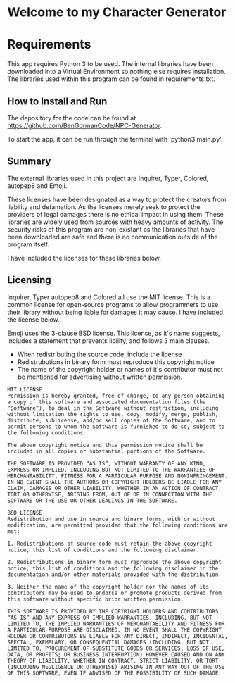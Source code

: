 # Welcome to my Character Generator

# Requirements
This app requires Python 3 to be used. The internal libraries have been downloaded into a Virtual Environment so nothing else requires installation. The libraries used within this program can be found in requirements.txt. 

## How to Install and Run
The depository for the code can be found at https://github.com/BenGormanCode/NPC-Generator.

To start the app, it can be run through the terminal with 'python3 main.py'. 

## Summary
The external libraries used in this project are Inquirer, Typer, Colored, autopep8 and Emoji.

These licenses have been designated as a way to protect the creators from liability and defamation. As the licenses merely seek to protect the providers of legal damages there is no ethical impact in using them. These libraries are widely used from sources with heavy amounts of activity. The security risks of this program are non-existant as the libraries that have been downloaded are safe and there is no communication outside of the program itself. 

I have included the licenses for these libraries below. 

## Licensing
Inquirer, Typer autopep8 and Colored all use the MIT license. This is a common license for open-source programs to allow programmers to use their library without being liable for damages it may cause. I have included the license below. 

Emoji uses the 3-clause BSD license. This license, as it's name suggests, includes a statement that prevents libility, and follows 3 main clauses. 
- When redistributing the source code, include the license
- Redistrubutions in binary form must reproduce this copyright notice 
- The name of the copyright holder or names of it's contributor must not be mentioned for advertising without written permission. 

```
MIT LICENSE
Permission is hereby granted, free of charge, to any person obtaining a copy of this software and associated documentation files (the “Software”), to deal in the Software without restriction, including without limitation the rights to use, copy, modify, merge, publish, distribute, sublicense, and/or sell copies of the Software, and to permit persons to whom the Software is furnished to do so, subject to the following conditions:

The above copyright notice and this permission notice shall be included in all copies or substantial portions of the Software.

THE SOFTWARE IS PROVIDED “AS IS”, WITHOUT WARRANTY OF ANY KIND, EXPRESS OR IMPLIED, INCLUDING BUT NOT LIMITED TO THE WARRANTIES OF MERCHANTABILITY, FITNESS FOR A PARTICULAR PURPOSE AND NONINFRINGEMENT. IN NO EVENT SHALL THE AUTHORS OR COPYRIGHT HOLDERS BE LIABLE FOR ANY CLAIM, DAMAGES OR OTHER LIABILITY, WHETHER IN AN ACTION OF CONTRACT, TORT OR OTHERWISE, ARISING FROM, OUT OF OR IN CONNECTION WITH THE SOFTWARE OR THE USE OR OTHER DEALINGS IN THE SOFTWARE.
```
 
```
BSD LICENSE
Redistribution and use in source and binary forms, with or without modification, are permitted provided that the following conditions are met:

1. Redistributions of source code must retain the above copyright notice, this list of conditions and the following disclaimer.

2. Redistributions in binary form must reproduce the above copyright notice, this list of conditions and the following disclaimer in the documentation and/or other materials provided with the distribution.

3. Neither the name of the copyright holder nor the names of its contributors may be used to endorse or promote products derived from this software without specific prior written permission.

THIS SOFTWARE IS PROVIDED BY THE COPYRIGHT HOLDERS AND CONTRIBUTORS “AS IS” AND ANY EXPRESS OR IMPLIED WARRANTIES, INCLUDING, BUT NOT LIMITED TO, THE IMPLIED WARRANTIES OF MERCHANTABILITY AND FITNESS FOR A PARTICULAR PURPOSE ARE DISCLAIMED. IN NO EVENT SHALL THE COPYRIGHT HOLDER OR CONTRIBUTORS BE LIABLE FOR ANY DIRECT, INDIRECT, INCIDENTAL, SPECIAL, EXEMPLARY, OR CONSEQUENTIAL DAMAGES (INCLUDING, BUT NOT LIMITED TO, PROCUREMENT OF SUBSTITUTE GOODS OR SERVICES; LOSS OF USE, DATA, OR PROFITS; OR BUSINESS INTERRUPTION) HOWEVER CAUSED AND ON ANY THEORY OF LIABILITY, WHETHER IN CONTRACT, STRICT LIABILITY, OR TORT (INCLUDING NEGLIGENCE OR OTHERWISE) ARISING IN ANY WAY OUT OF THE USE OF THIS SOFTWARE, EVEN IF ADVISED OF THE POSSIBILITY OF SUCH DAMAGE.
```


